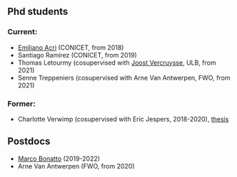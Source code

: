 ## Phd students

### Current:

* [Emiliano Acri](http://mate.dm.uba.ar/~eacri) (CONICET, from 2018)
* Santiago Ramírez (CONICET, from 2019)
* Thomas Letourmy (cosupervised with [Joost Vercruysse](http://homepages.ulb.ac.be/~jvercruy/), ULB, from 2021)
* Senne Treppeniers (cosupervised with Arne Van Antwerpen, FWO, from 2021)

### Former:
* Charlotte Verwimp (cosupervised with Eric Jespers, 2018-2020), [thesis](files/verwimp.pdf) 

## Postdocs

* [Marco Bonatto](https://marcobonatto87.wixsite.com/mb87) (2019-2022)
* Arne Van Antwerpen (FWO, from 2020)
